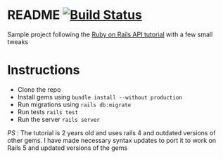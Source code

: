 # README [![Build Status](https://travis-ci.org/akash93/rails-api-sample.svg?branch=master)](https://travis-ci.org/akash93/rails-api-sample)

Sample project following the [Ruby on Rails API tutorial]( http://apionrails.icalialabs.com )
with a few small tweaks

# Instructions
  * Clone the repo
  * Install gems using `bundle install --without production`
  * Run migrations using `rails db:migrate`
  * Run tests `rails test`
  * Run the server `rails server`

*PS* : The tutorial is 2 years old and uses rails 4 and outdated versions of other gems. I have made necessary syntax
updates to port it to work on Rails 5 and updated versions of the gems
